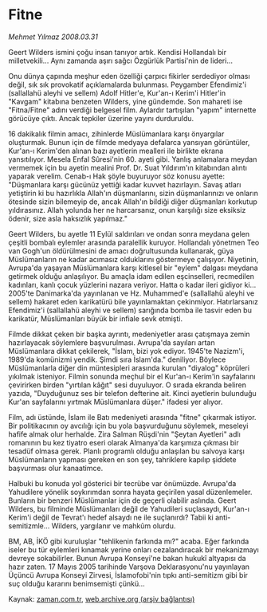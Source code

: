# Fitne

*Mehmet Yılmaz 2008.03.31*

<tr><td class="metin" colspan="2" style="padding-top: 20px; padding-left: 5px; padding-right: 10px;">Geert Wilders ismini çoğu insan tanıyor artık. Kendisi Hollandalı bir milletvekili... Aynı zamanda aşırı sağcı Özgürlük Partisi'nin de lideri...</td></tr><tr><td class="metin" colspan="2" style="padding-top: 20px; padding-left: 5px; padding-right: 10px;"><p>Onu dünya çapında meşhur eden özelliği çarpıcı fikirler serdediyor olması değil, sık sık provokatif açıklamalarda bulunması. Peygamber Efendimiz'i (sallallahü aleyhi ve sellem) Adolf Hitler'e, Kur'an-ı Kerim'i Hitler'in "Kavgam" kitabına benzeten Wilders, yine gündemde. Son mahareti ise "Fitna/Fitne" adını verdiği belgesel film. Aylardır tartışılan "yapım" internette görücüye çıktı. Ancak tepkiler üzerine yayını durduruldu.
<p>16 dakikalık filmin amacı, zihinlerde Müslümanlara karşı önyargılar oluşturmak. Bunun için de filmde medyaya defalarca yansıyan görüntüler, Kur'an-ı Kerim'den alınan bazı ayetlerin mealleri ile birlikte ekrana yansıtılıyor. Mesela Enfal Sûresi'nin 60. ayeti gibi. Yanlış anlamalara meydan vermemek için bu ayetin mealini Prof. Dr. Suat Yıldırım'ın kitabından alıntı yaparak verelim. Cenab-ı Hak şöyle buyuruyor söz konusu ayette: "Düşmanlara karşı gücünüz yettiği kadar kuvvet hazırlayın. Savaş atları yetiştirin ki bu hazırlıkla Allah'ın düşmanlarını, sizin düşmanlarınızı ve onların ötesinde sizin bilemeyip de, ancak Allah'ın bildiği diğer düşmanları korkutup yıldırasınız. Allah yolunda her ne harcarsanız, onun karşılığı size eksiksiz ödenir, size asla haksızlık yapılmaz."
<p>Geert Wilders, bu ayetle 11 Eylül saldırıları ve ondan sonra meydana gelen çeşitli bombalı eylemler arasında paralellik kuruyor. Hollandalı yönetmen Teo van Gogh'un öldürülmesini de amacı doğrultusunda kullanarak, güya Müslümanların ne kadar acımasız olduklarını göstermeye çalışıyor. Niyetinin, Avrupa'da yaşayan Müslümanlara karşı kitlesel bir "eylem" dalgası meydana getirmek olduğu anlaşılıyor. Bu amaçla idam edilen eşcinselleri, recmedilen kadınları, kanlı çocuk yüzlerini nazara veriyor. Hatta o kadar ileri gidiyor ki... 2005'te Danimarka'da yayınlanan ve Hz. Muhammed'e (sallallahü aleyhi ve sellem) hakaret eden karikatürü bile yayınlamaktan çekinmiyor. Hatırlarsanız Efendimiz'i (sallallahü aleyhi ve sellem) sarığında bomba ile tasvir eden bu karikatür, Müslümanları büyük bir infiale sevk etmişti.
<p>Filmde dikkat çeken bir başka ayrıntı, medeniyetler arası çatışmaya zemin hazırlayacak söylemlere başvurulması. Avrupa'da sayıları artan Müslümanlara dikkat çekilerek, "İslam, bizi yok ediyor. 1945'te Nazizm'i, 1989'da komünizmi yendik. Şimdi sıra İslam'da." deniliyor. Böylece Müslümanlarla diğer din müntesipleri arasında kurulan "diyalog" köprüleri yıkılmak isteniyor. Filmin sonunda meçhul bir el Kur'an-ı Kerim'in sayfalarını çevirirken birden "yırtılan kâğıt" sesi duyuluyor. O sırada ekranda beliren yazıda, "Duyduğunuz ses bir telefon defterine ait. Kinci ayetlerin bulunduğu Kur'an sayfalarını yırtmak Müslümanlara düşer." ifadesi yer alıyor.
<p>Film, adı üstünde, İslam ile Batı medeniyeti arasında "fitne" çıkarmak istiyor. Bir politikacının oy avcılığı için bu yola başvurduğunu söylemek, meseleyi hafife almak olur herhalde. Zira Salman Rüşdi'nin "Şeytan Ayetleri" adlı romanının bu kez tiyatro eseri olarak Almanya'da karşımıza çıkması bir tesadüf olmasa gerek. Planlı programlı olduğu anlaşılan bu salvoya karşı Müslümanların yapması gereken en son şey, tahriklere kapılıp şiddete başvurması olur kanaatimce.
<p>Halbuki bu konuda yol gösterici bir tecrübe var önümüzde. Avrupa'da Yahudilere yönelik soykırımdan sonra hayata geçirilen yasal düzenlemeler. Bunların bir benzeri Müslümanlar için de geçerli olabilir aslında. Geert Wilders, bu filminde Müslümanları değil de Yahudileri suçlasaydı, Kur'an-ı Kerim'i değil de Tevrat'ı hedef alsaydı ne ile suçlanırdı? Tabii ki anti-semitizmle... Wilders, yargılanır ve mahkûm olurdu.
<p>BM, AB, İKÖ gibi kuruluşlar "tehlikenin farkında mı?" acaba. Eğer farkında iseler bu tür eylemleri kınamak yerine onları cezalandıracak bir mekanizmayı devreye sokabilirler. Bunun Avrupa Konseyi'ne bakan hukukî altyapısı da hazır zaten. 17 Mayıs 2005 tarihinde Varşova Deklarasyonu'nu yayınlayan Üçüncü Avrupa Konseyi Zirvesi, İslamofobi'nin tıpkı anti-semitizm gibi bir suç olduğu kararını benimsemişti çünkü...<br/></p></p></p></p></p></p></p></td></tr>

Kaynak: [zaman.com.tr](http://zaman.com.tr/yazar.do?yazino=671431), [web.archive.org (arşiv bağlantısı)](http://web.archive.org/web/20080504092025/http://www.zaman.com.tr:80/yazar.do?yazino=671431)
